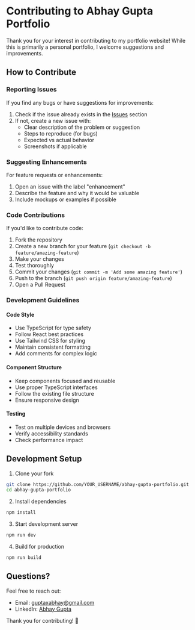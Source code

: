 # Contributing to Abhay Gupta Portfolio

Thank you for your interest in contributing to my portfolio website! While this is primarily a personal portfolio, I welcome suggestions and improvements.

## How to Contribute

### Reporting Issues
If you find any bugs or have suggestions for improvements:

1. Check if the issue already exists in the [Issues](https://github.com/AbhayGupta91/abhay-gupta-portfolio/issues) section
2. If not, create a new issue with:
   - Clear description of the problem or suggestion
   - Steps to reproduce (for bugs)
   - Expected vs actual behavior
   - Screenshots if applicable

### Suggesting Enhancements
For feature requests or enhancements:

1. Open an issue with the label "enhancement"
2. Describe the feature and why it would be valuable
3. Include mockups or examples if possible

### Code Contributions
If you'd like to contribute code:

1. Fork the repository
2. Create a new branch for your feature (`git checkout -b feature/amazing-feature`)
3. Make your changes
4. Test thoroughly
5. Commit your changes (`git commit -m 'Add some amazing feature'`)
6. Push to the branch (`git push origin feature/amazing-feature`)
7. Open a Pull Request

### Development Guidelines

#### Code Style
- Use TypeScript for type safety
- Follow React best practices
- Use Tailwind CSS for styling
- Maintain consistent formatting
- Add comments for complex logic

#### Component Structure
- Keep components focused and reusable
- Use proper TypeScript interfaces
- Follow the existing file structure
- Ensure responsive design

#### Testing
- Test on multiple devices and browsers
- Verify accessibility standards
- Check performance impact

## Development Setup

1. Clone your fork
```bash
git clone https://github.com/YOUR_USERNAME/abhay-gupta-portfolio.git
cd abhay-gupta-portfolio
```

2. Install dependencies
```bash
npm install
```

3. Start development server
```bash
npm run dev
```

4. Build for production
```bash
npm run build
```

## Questions?

Feel free to reach out:
- Email: guptaxabhay@gmail.com
- LinkedIn: [Abhay Gupta](https://www.linkedin.com/in/abhay-gupta-484441225/)

Thank you for contributing! 🚀